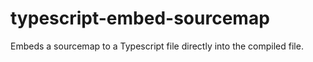 typescript-embed-sourcemap
==========================

Embeds a sourcemap to a Typescript file directly into the compiled file.
